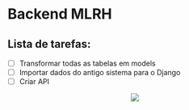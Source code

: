 # Backend MLRH
## Lista de tarefas:
- [ ] Transformar todas as tabelas em models
- [ ] Importar dados do antigo sistema para o Django
- [ ] Criar API

<p align="center">
  <img src="https://garzuze.github.io//MLRH_frontend/assets/logo-D0pWZGTC.png">
</p>
